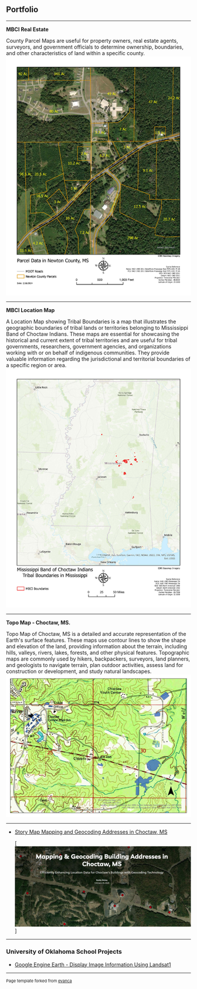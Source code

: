 ## Portfolio

---

**MBCI Real Estate**

County Parcel Maps are useful for property owners, real estate agents, surveyors, and government officials to determine ownership, boundaries, and other characteristics of land within a specific county.
<img src="images/parcel.jpg?raw=true"/>

---

**MBCI Location Map**

A Location Map showing Tribal Boundaries is a map that illustrates the geographic boundaries of tribal lands or territories belonging to Mississippi Band of Choctaw Indians. These maps are essential for showcasing the historical and current extent of tribal territories and are useful for tribal governments, researchers, government agencies, and organizations working with or on behalf of indigenous communities. They provide valuable information regarding the jurisdictional and territorial boundaries of a specific region or area.
<img src="images/MBCI Location Map.jpg?raw=true"/>

---
**Topo Map - Choctaw, MS.**

Topo Map of Choctaw, MS is a detailed and accurate representation of the Earth's surface features. These maps use contour lines to show the shape and elevation of the land, providing information about the terrain, including hills, valleys, rivers, lakes, forests, and other physical features. Topographic maps are commonly used by hikers, backpackers, surveyors, land planners, and geologists to navigate terrain, plan outdoor activities, assess land for construction or development, and study natural landscapes. 
<img src="images/Choctaw.jpg?raw=true"/>

---
- [Story Map Mapping and Geocoding Addresses in Choctaw, MS](https://storymaps.arcgis.com/stories/b7ad90c74f0d4426a9640af2917a9f49)
  
  [![GeoCoding Story Map](images/StoryMap.JPG)]


---
### University of Oklahoma School Projects

- [Google Engine Earth - Display Image Information Using Landsat1 ](https://code.earthengine.google.com/f79787f5ae2091bd99f512c2691b2c29)

---
<p style="font-size:11px">Page template forked from <a href="https://github.com/evanca/quick-portfolio">evanca</a></p>
<!-- Remove above link if you don't want to attibute -->
